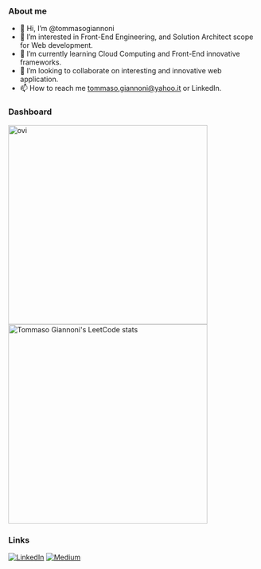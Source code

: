 ### About me
- 👋 Hi, I’m @tommasogiannoni
- 👀 I’m interested in Front-End Engineering, and Solution Architect scope for Web development.
- 🌱 I’m currently learning Cloud Computing and Front-End innovative frameworks.
- 💞️ I’m looking to collaborate on interesting and innovative web application.
- 📫 How to reach me tommaso.giannoni@yahoo.it or LinkedIn.

### Dashboard

<img src="https://github-readme-stats.vercel.app/api/top-langs/?username=tommasogiannoni&show_icons=true&locale=en&layout=compact&theme=chartreuse-dark" alt="ovi" width="400" />
<img src="https://leetcode.card.workers.dev/tommasogiannoni?theme=dark&font=baloo&extension=null" alt="Tommaso Giannoni's LeetCode stats" width="400" /> 

### Links
[![LinkedIn](https://img.shields.io/badge/linkedin-%230077B5.svg?&style=for-the-badge&logo=linkedin&logoColor=white)](https://www.linkedin.com/in/tommasogiannoni) [![Medium](https://img.shields.io/badge/medium-%2312100E.svg?&style=for-the-badge&logo=medium&logoColor=white)](https://medium.com/@tommaso.giannoni)

<!---
tommasogiannoni/tommasogiannoni is a ✨ special ✨ repository because its `README.md` (this file) appears on your GitHub profile.
You can click the Preview link to take a look at your changes.
--->
